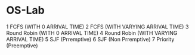 # OS-Lab
1	FCFS (WITH 0 ARRIVAL TIME)
2	FCFS (WITH VARYING  ARRIVAL TIME)
3	Round Robin (WITH 0 ARRIVAL TIME)
4	Round Robin (WITH VARYING  ARRIVAL TIME)
5	SJF (Prremptive)
6	SJF (Non Prremptive)
7	Priority (Preemptive)
